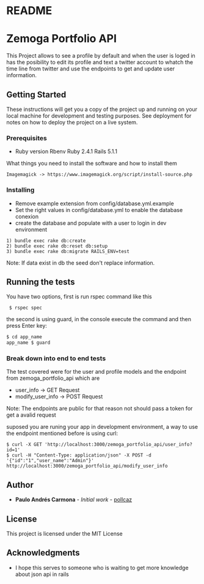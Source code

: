 # README

# Zemoga Portfolio API

This Project allows to see a profile by default and when the user is loged in has the posibility
to edit its profile and text a twitter account to whatch the time line from twitter and use the endpoints
to get and update user information.

## Getting Started

These instructions will get you a copy of the project up and running on your local machine for development and testing purposes. See deployment for notes on how to deploy the project on a live system.

### Prerequisites
* Ruby version
  Rbenv
  Ruby 2.4.1
  Rails 5.1.1

What things you need to install the software and how to install them

```
Imagemagick -> https://www.imagemagick.org/script/install-source.php 
```

### Installing
* Remove example extension from config/database.yml.example
* Set the right values in config/database.yml to enable the database conexion
* create the database and populate with a user to login in dev environment
```shell
1) bundle exec rake db:create
2) bundle exec rake db:reset db:setup
3) bundle exec rake db:migrate RAILS_ENV=test
```

Note: If data exist in db the seed don't replace information.

## Running the tests

You have two options, first is run rspec command like this
```shell
 $ rspec spec
```
the second is using guard, in the console execute the command and then press Enter key:
```ruby
$ cd app_name 
app_name $ guard
```

### Break down into end to end tests

The test covered were for the user and profile models and the endpoint from zemoga_portfolio_api
which are 
* user_info -> GET Request
* modify_user_info -> POST Request

Note: The endpoints are public for that reason not should pass a token for get a avalid request

suposed you are runing your app in development environment, a way to use the endpoint mentioned before is using curl:
```shell
$ curl -X GET 'http://localhost:3000/zemoga_portfolio_api/user_info?id=1'
$ curl -H "Content-Type: application/json" -X POST -d '{"id":"1","user_name":"Admin"}' http://localhost:3000/zemoga_portfolio_api/modify_user_info
```

## Author

* **Paulo Andrés Carmona** - *Initial work* - [pollcaz](https://github.com/pollcaz)

## License

This project is licensed under the MIT License

## Acknowledgments

* I hope this serves to someone who is waiting to get more knowledge about json api in rails
